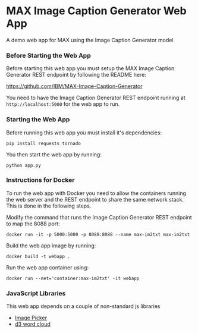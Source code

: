 # MAX Image Caption Generator Web App

A demo web app for MAX using the Image Caption Generator model

### Before Starting the Web App

Before starting this web app you must setup the MAX Image Caption Generator REST endpoint by following the README here:

https://github.com/IBM/MAX-Image-Caption-Generator

You need to have the Image Caption Generator REST endpoint running at `http://localhost:5000` for the web app to run.

### Starting the Web App

Before running this web app you must install it's dependencies:

    pip install requests tornado

You then start the web app by running:

    python app.py

### Instructions for Docker

To run the web app with Docker you need to allow the containers running the web
server and the REST endpoint to share the same network stack. This is done in
the following steps.

Modify the command that runs the Image Caption Generator REST endpoint
to map the 8088 port:

    docker run -it -p 5000:5000 -p 8088:8088 --name max-im2txt max-im2txt


Build the web app image by running:

    docker build -t webapp .

Run the web app container using:

    docker run --net='container:max-im2txt' -it webapp


### JavaScript Libraries

This web app depends on a couple of non-standard js libraries

- [Image Picker](http://rvera.github.io/image-picker/)
- [d3 word cloud](https://github.com/jasondavies/d3-cloud)
